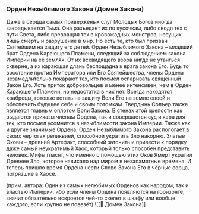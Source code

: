 ###  Орден Незыблимого Закона (Домен Закона)
Даже в сердца самых приверженых слуг Молодых Богов иногда закрадывается Тьма. Она разъедает их по кусочкам, либо сводя тех с пути Света, либо превращая тех в кровожадных монстров, несущих лишь смерть и разрушение в мир. Но есть те, кто был призван Святейшим на защиту его детей. Орден Незыблимого Закона – младший брат Ордена Карающего Пламени, следящий за соблюдением закона Империи на её землях. От их всевидящего взора нигде не утаиться скверне, а их карающая длань беспощадна к врага закона Его. Будь то восстание против Императора или Его Святейшества, члены Ордена незамедлительно покарают тех, кто посмел оспаривать священный Закон Его.
Хоть приток добровольцев и менее интенсивен, чем в Орден Карающего Пламени, но недостатка в них нет. Всегда находятся храбрецы, готовые встать на защиту Воли Его на земле своей и обеспечить будущее себе и своим потомкам.
Твердынь Солъер также является главным оплотом Воли Закона. В стенах этой крепости как выдаются приказы членам Ордена, так и совершается суд и кара для тех, кто посмел усомнится в незыблимости закона Империи.
Также как и другие значимые Ордена, Орден Незыблимого Закона распологает в своих чертогах реликвией, способной укратить Зло накорню. Златые Оковы – древний Артефакт, способный заточить и привести к порядку даже самый неукратимый Хаос, который только способен представить человек. Мифы гласят, что именно с помощью этих Оков Ямерт укратил Древнее Зло, которое нависало над миром в незапамятные времена. И теперь пришло время Ордена нести Слово Закона Его в чёрные серца, погрязшие в Хаосе.

(прим. автора: Один из самых нелюбимых Орденов как народом, так и властью Империи, ибо если члены Ордена появляются на горизонте, значит обязательно вскроется чей-то скелет в шкафу или вообще каждого, если крупно не повезёт)
![[📜 Домен Закона]]